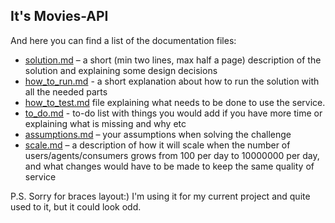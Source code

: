 ## It's Movies-API

And here you can find a list of the documentation files:

- [solution.md](documentation/solution.md) – a short (min two lines, max half a page) description of the solution and explaining some design decisions
- [how_to_run.md](documentation/how_to_run.md) - a short explanation about how to run the solution with all the needed parts
- [how_to_test.md](documentation/how_to_test.md) file explaining what needs to be done to use the service.
- [to_do.md](documentation/to_do.md) - to-do list with things you would add if you have more time or explaining what is missing and why etc
- [assumptions.md](documentation/assumptions.md) – your assumptions when solving the challenge
- [scale.md](documentation/scale.md) – a description of how it will scale when the number of users/agents/consumers grows from 100 per day to 10000000 per day,
and what changes would have to be made to keep the same quality of service



P.S.
Sorry for braces layout:) I'm using it for my current project and quite used to it, but it could look odd.
